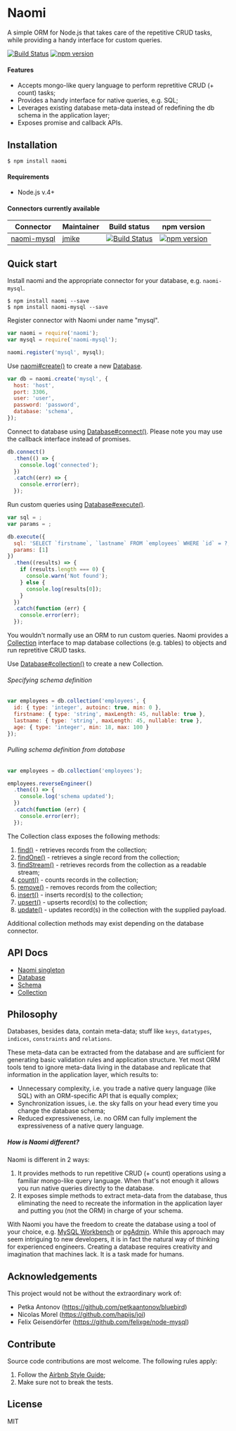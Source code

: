# Naomi

A simple ORM for Node.js that takes care of the repetitive CRUD tasks, while providing a handy interface for custom queries.

[![Build Status](https://travis-ci.org/jmike/naomi.svg?branch=master)](https://travis-ci.org/jmike/naomi) [![npm version](https://badge.fury.io/js/naomi.svg)](https://badge.fury.io/js/naomi)

#### Features

* Accepts mongo-like query language to perform repretitive CRUD (+ count) tasks;
* Provides a handy interface for native queries, e.g. SQL;
* Leverages existing database meta-data instead of redefining the db schema in the application layer;
* Exposes promise and callback APIs.

## Installation

```
$ npm install naomi
```

#### Requirements

* Node.js v.4+

#### Connectors currently available

| Connector | Maintainer | Build status | npm version |
|---|---|:---:|:---:|
| [naomi-mysql](https://github.com/jmike/naomi-mysql) | [jmike](https://github.com/jmike) | [![Build Status](https://travis-ci.org/jmike/naomi-mysql.svg?branch=master)](https://travis-ci.org/jmike/naomi-mysql) | [![npm version](https://badge.fury.io/js/naomi-mysql.svg)](https://badge.fury.io/js/naomi-mysql) |

## Quick start

Install naomi and the appropriate connector for your database, e.g. `naomi-mysql`.

```
$ npm install naomi --save
$ npm install naomi-mysql --save
```

Register connector with Naomi under name "mysql".

```javascript
var naomi = require('naomi');
var mysql = require('naomi-mysql');

naomi.register('mysql', mysql);
```

Use [naomi#create()](naomi.md#create) to create a new [Database](database.md).

```javascript
var db = naomi.create('mysql', {
  host: 'host',
  port: 3306,
  user: 'user',
  password: 'password',
  database: 'schema',
});
```

Connect to database using [Database#connect()](database.md#connect). Please note you may use the callback interface instead of promises.

```javascript
db.connect()
  .then(() => {
    console.log('connected');
  })
  .catch((err) => {
    console.error(err);
  });
```

Run custom queries using [Database#execute()](database.md#exectute).

```javascript
var sql = ;
var params = ;

db.execute({
  sql: 'SELECT `firstname`, `lastname` FROM `employees` WHERE `id` = ?;', // please note: ? will be replaced with 1 from params array
  params: [1]
})
  .then((results) => {
    if (results.length === 0) {
      console.warn('Not found');
    } else {
      console.log(results[0]);
    }
  })
  .catch(function (err) {
    console.error(err);
  });
```

You wouldn't normally use an ORM to run custom queries. Naomi provides a [Collection](collection.md) interface to map database collections (e.g. tables) to objects and run repretitive CRUD tasks.

Use [Database#collection()](database.md#collection) to create a new Collection.

###### Specifying schema definition

```javascript
var employees = db.collection('employees', {
  id: { type: 'integer', autoinc: true, min: 0 },
  firstname: { type: 'string', maxLength: 45, nullable: true },
  lastname: { type: 'string', maxLength: 45, nullable: true },
  age: { type: 'integer', min: 18, max: 100 }
});
```

###### Pulling schema definition from database

```javascript
var employees = db.collection('employees');

employees.reverseEngineer()
  .then(() => {
    console.log('schema updated');
  })
  .catch(function (err) {
    console.error(err);
  });
```

The Collection class exposes the following methods:

1. [find()](https://github.com/jmike/naomi-docs/blob/master/collection.md#find) - retrieves records from the collection;
2. [findOne()](https://github.com/jmike/naomi-docs/blob/master/collection.md#findOne) - retrieves a single record from the collection;
3. [findStream()](https://github.com/jmike/naomi-docs/blob/master/collection.md#findStream) - retrieves records from the collection as a readable stream;
4. [count()](https://github.com/jmike/naomi-docs/blob/master/collection.md#count) - counts records in the collection;
5. [remove()](https://github.com/jmike/naomi-docs/blob/master/collection.md#remove) - removes records from the collection;
6. [insert()](https://github.com/jmike/naomi-docs/blob/master/collection.md#insert) - inserts record(s) to the collection;
7. [upsert()](https://github.com/jmike/naomi-docs/blob/master/collection.md#upsert) - upserts record(s) to the collection;
8. [update()](https://github.com/jmike/naomi-docs/blob/master/collection.md#update) - updates record(s) in the collection with the supplied payload.

Additional collection methods may exist depending on the database connector.

## API Docs

* [Naomi singleton](https://github.com/jmike/naomi-docs/blob/master/naomi.md)
* [Database](https://github.com/jmike/naomi-docs/blob/master/database.md)
* [Schema](https://github.com/jmike/naomi-docs/blob/master/schema.md)
* [Collection](https://github.com/jmike/naomi-docs/blob/master/collection.md)

## Philosophy

Databases, besides data, contain meta-data; stuff like `keys`, `datatypes`, `indices`, `constraints` and `relations`.

These meta-data can be extracted from the database and are sufficient for generating basic validation rules and application structure. Yet most ORM tools tend to ignore meta-data living in the database and replicate that information in the application layer, which results to:

* Unnecessary complexity, i.e. you trade a native query language (like SQL) with an ORM-specific API that is equally complex;
* Synchronization issues, i.e. the sky falls on your head every time you change the database schema;
* Reduced expressiveness, i.e. no ORM can fully implement the expressiveness of a native query language.

##### How is Naomi different?

Naomi is different in 2 ways:

1. It provides methods to run repetitive CRUD (+ count) operations using a familiar mongo-like query language. When that's not enough it allows you run native queries directly to the database.
2. It exposes simple methods to extract meta-data from the database, thus eliminating the need to recreate the information in the application layer and putting you (not the ORM) in charge of your schema.

With Naomi you have the freedom to create the database using a tool of your choice, e.g. [MySQL Workbench](http://www.mysql.com/products/workbench/) or [pgAdmin](http://www.pgadmin.org/). While this approach may seem intriguing to new developers, it is in fact the natural way of thinking for experienced engineers. Creating a database requires creativity and imagination that machines lack. It is a task made for humans.

## Acknowledgements

This project would not be without the extraordinary work of:

* Petka Antonov (https://github.com/petkaantonov/bluebird)
* Nicolas Morel (https://github.com/hapijs/joi)
* Felix Geisendörfer (https://github.com/felixge/node-mysql)

## Contribute

Source code contributions are most welcome. The following rules apply:

1. Follow the [Airbnb Style Guide](https://github.com/airbnb/javascript);
2. Make sure not to break the tests.

## License

MIT
